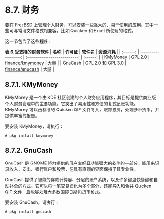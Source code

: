 # 8.7. 财务

要在 FreeBSD 上管理个人财务，可以安装一些强大的、易于使用的应用。其中一些可与常用文件格式相兼容，比如 Quicken 和 Excel 所使用的格式。

这一节包含了这些程序：

**表 6.受支持的财务软件**
| **名称** | **许可证** | **软件包** | **资源消耗** |
| :------: | :-----------------: | :--------------------------: | :------: |
| KMyMoney | GPL 2.0 | [finance/kmymoney](https://cgit.freebsd.org/ports/tree/finance/kmymoney/pkg-descr) | 大量 |
| GnuCash | GPL 2.0 和 GPL 3.0 | [finance/gnucash](https://cgit.freebsd.org/ports/tree/finance/gnucash/pkg-descr) | 大量 |

## 8.7.1. KMyMoney

KMyMoney 是一个由 KDE 社区创建的个人财务应用程序，其目标是提供商业版个人财务管理中的主要功能。它突出了易用性和方便的复式记账功能。KMyMoney 可以由标准的 Quicken QIF 文件导入，跟踪投资，处理多种货币，并提供丰富的报告。

要安装 KMyMoney，请执行：

```shell-session
# pkg install kmymoney
```

## 8.7.2. GnuCash

GnuCash 是 GNOME 努力提供的用户友好且功能强大的软件的一部分，能用来记录收入、支出、银行账户和股票，在具有直观的界面保持了其专业性。

GnuCash 提供了智能的存款计算器、分层的账户系统，以及许多键盘快捷键和自动补全的方式。它可以将一笔交易细化为多个部分，还能导入和合并 Quicken QIF 文件，且能够处理大多数国际日期和货币格式。

要安装 GnuCash，请执行：

```shell-session
# pkg install gnucash
```
